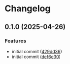 # Changelog

## 0.1.0 (2025-04-26)


### Features

* initial commit ([429dd36](https://github.com/vexxhost/multipathd_exporter/commit/429dd368c4fd1a8c4deab35c40c513814ad444d5))
* initial commit ([def6e30](https://github.com/vexxhost/multipathd_exporter/commit/def6e3017698fdb52b4758362ccd55e5cb75b7db))
